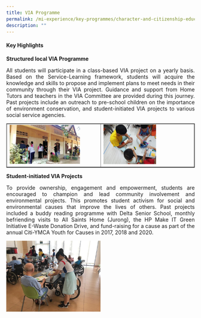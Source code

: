 ```yaml
---
title: VIA Programme
permalink: /mi-experience/key-programmes/character-and-citizenship-education/via-programme/
description: ""
---
```

<h4><strong>Key Highlights</strong></h4>

<strong>Structured local VIA Programme</strong>
<p style="text-align:justify;">All students will participate in a class-based VIA project on a yearly basis. Based on the Service-Learning framework, students will acquire the knowledge and skills to propose and implement plans to meet needs in their community through their VIA project. Guidance and support from Home Tutors and teachers in the VIA Committee are provided during this journey. Past projects include an outreach to pre-school children on the importance of environment conservation, and student-initiated VIA projects to various social service agencies.</p>
<table style="border-collapse: collapse; width: 100%;" border="1">
<tbody>
<tr>
<td style="width: 50%;"><img style="width: 80%;" src="/images/via1.jpg" /></td>
<td style="width: 50%;"><img style="width: 60%;" src="/images/via2.png" /></td>
</tr>
</tbody>
</table>

<strong>Student-initiated VIA Projects</strong> 
<p style="text-align:justify;">To provide ownership, engagement and empowerment, students are encouraged to champion and lead community involvement and environmental projects. This promotes student activism for social and environmental causes that improve the lives of others. Past projects included a buddy reading programme with Delta Senior School, monthly befriending visits to All Saints Home (Jurong), the HP Make IT Green Initiative E-Waste Donation Drive, and fund-raising for a cause as part of the annual Citi-YMCA Youth for Causes in 2017, 2018 and 2020.</p>
<img style="width: 50%;" src="/images/via3.jpg" />